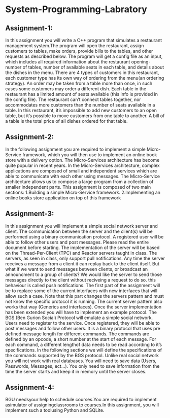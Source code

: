 # System-Programming-Labratory

## Assignment-1:
In this assignment you will write a C++ program that simulates a restaurant management system.The program will open the restaurant, assign customers to tables, make orders, provide bills to the tables, and other requests as described below. The program will get a config file as an input, which includes all required information about the restaurant opening-number of tables, number of available seats in each table, and details about the dishes in the menu. There are 4 types of customers in this restaurant, each customer type has its own way of ordering from the menu(an ordering strategy). An order may be taken from a table more than once, in such cases some customers may order a different dish. Each table in the restaurant has a limited amount of seats available (this info is provided in the config file). The restaurant can’t connect tables together, nor accommodates more customers than the number of seats available in a table. In this restaurant, it’s impossible to add new customers to an open table, but it’s possible to move customers from one table to another. A bill of a table is the total price of all dishes ordered for that table.

## Assignment-2:
In the following assignment you are required to implement a simple Micro-Service framework, which you will then use to implement an online book store with a delivery option. The Micro-Services architecture has become quite popular in recent years. In the Micro-Services architecture, complex applications are composed of small and independent services which are able to communicate with each other using messages. The Micro-Service architecture allows us to compose a large program from a collection of smaller independent parts. This assignment is composed of two main sections:
  1.Building a simple Micro-Service framework.
  2.Implementing an online books store application on top of this framework
  
 ## Assignment-3:
In this assignment you will implement a simple social network server and client. The communication between the server and the  client(s) will be performed using a binary communication protocol. A registered user will be able to follow other users and  post messages. Please read the entire document before starting. The implementation of the server will be based on the Thread-Per-Client (TPC) and Reactor servers taught in class. The servers, as seen in class, only support pull notifications. Any time the server receives a message from a client it can replay back to the client itself. But what if we want to send messages between clients, or broadcast an announcment to a group of clients? We would like the server to send those messages directly to the client without reciveing a request to do so. this behaviour is called push notifications. The first part of the assignment will be to replace some of the current interfaces with new interfaces that will allow such a case. Note that this part changes the servers pattern and must not know the specific protocol it is running. The current server pattern also works that way (Generics and interfaces). Once the server implementation has been extended you will have to implement an example protocol. The  BGS (Ben  Gurion  Social) Protocol will emulate a simple social network. Users need to register to the service. Once registered, they will be able to post messages and follow other users. It is a binary protocol that uses pre defined  message length for different commands. The commands are defined by an opcode, a short number at the start of each message. For each command, a different lengthof data needs to be read according  to  it’s specifications. In the following sections we will define the specifications of the commands supported by the BGS protocol. Unlike real social network you will not work with real databases. You will need to save data (Users, Passwords, Messages, ect...). You only need to save information from the time the server starts and keep it in memory until the server closes.
 
 ## Assignment-4:
 BGU needsyour help to schedule courses.You are required to implement asimulator of assigningclassrooms to courses.In this assignment, you will implement such a toolusing Python and SQLite.
